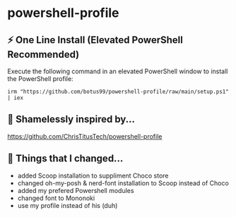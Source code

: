 # powershell-profile

## ⚡ One Line Install (Elevated PowerShell Recommended)

Execute the following command in an elevated PowerShell window to install the PowerShell profile:

```
irm "https://github.com/botus99/powershell-profile/raw/main/setup.ps1" | iex
```

## 👀 Shamelessly inspired by...
https://github.com/ChrisTitusTech/powershell-profile

## 🎨 Things that I changed...
- added Scoop installation to suppliment Choco store
- changed oh-my-posh & nerd-font installation to Scoop instead of Choco
- added my prefered Powershell modules
- changed font to Mononoki
- use my profile instead of his (duh)

